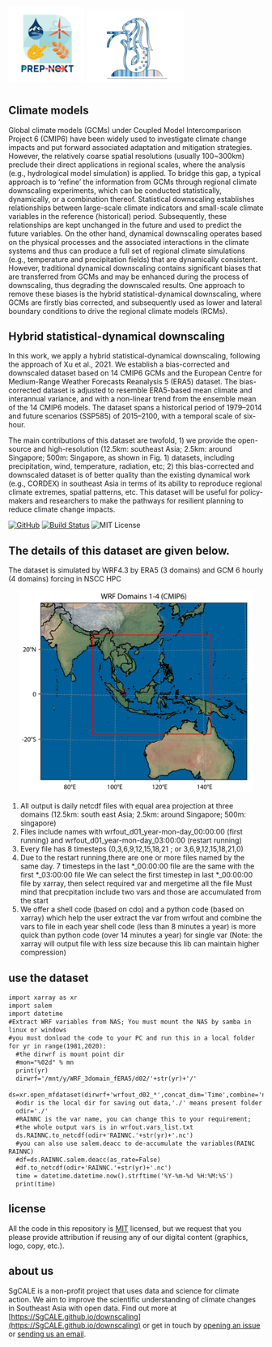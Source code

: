 <div align=left>
<img
  src='https://github.com/longbiao1993/CMIP6/blob/main/data/figures/group.log.jpg'
  height='150'
/>
   <img
  src='https://github.com/SgCALE/SgCALE.github.io/blob/main/group.log2.jpg'
  height='140'
/>
</div>



# 

## Climate models
Global climate models (GCMs) under Coupled Model Intercomparison Project 6 (CMIP6) 
have been widely used to investigate climate change impacts and put forward associated adaptation 
and mitigation strategies. However, the relatively coarse spatial resolutions (usually 100~300km) 
preclude their direct applications in regional scales, where the analysis 
(e.g., hydrological model simulation) is applied. To bridge this gap, a typical approach is to 
‘refine’ the information from GCMs through regional climate downscaling experiments, 
which can be conducted statistically, dynamically, or a combination thereof. 
Statistical downscaling establishes relationships between large-scale climate indicators 
and small-scale climate variables in the reference (historical) period. Subsequently, 
these relationships are kept unchanged in the future and used to predict the future variables. 
On the other hand, dynamical downscaling operates based on the physical processes and 
the associated interactions in the climate systems and thus can produce a full set of 
regional climate simulations (e.g., temperature and precipitation fields) that are 
dynamically consistent. However, traditional dynamical downscaling contains significant biases 
that are transferred from GCMs and may be enhanced during the process of downscaling, thus degrading the downscaled results. 
One approach to remove these biases is the hybrid statistical-dynamical downscaling, where GCMs are firstly bias corrected, 
and subsequently used as lower and lateral boundary conditions to drive the regional climate models (RCMs).



## Hybrid statistical-dynamical downscaling
In this work, we apply a hybrid statistical-dynamical downscaling, following the approach of Xu et al., 2021. 
We establish a bias-corrected and downscaled dataset based on 14 CMIP6 GCMs and the European Centre for 
Medium-Range Weather Forecasts Reanalysis 5 (ERA5) dataset. The bias-corrected dataset is adjusted to resemble 
ERA5-based mean climate and interannual variance, and with a non-linear trend from the ensemble mean of the 
14 CMIP6 models. The dataset spans a historical period of 1979–2014 and future scenarios (SSP585) of 2015–2100,
 with a temporal scale of six-hour.

The main contributions of this dataset are twofold, 1) we provide the open-source and high-resolution 
(12.5km: southeast Asia; 2.5km: around Singapore; 500m: Singapore, as shown in Fig. 1) datasets, 
including precipitation, wind, temperature, radiation, etc; 2) this bias-corrected and downscaled 
dataset is of better quality than the existing dynamical work (e.g., CORDEX) in southeast Asia in terms
 of its ability to reproduce regional climate extremes, spatial patterns, etc. This dataset will be 
 useful for policy-makers and researchers to make the pathways for resilient planning to reduce climate change impacts.


[![GitHub][github-badge]][github]
[![Build Status]][actions]
![MIT License][]

[github]: https://github.com/carbonplan/carbonplan.org
[github-badge]: https://badgen.net/badge/-/github?icon=github&label
[build status]: https://github.com/carbonplan/carbonplan.org/actions/workflows/main.yml/badge.svg
[actions]: https://github.com/carbonplan/carbonplan.org/actions/workflows/main.yml
[mit license]: https://badgen.net/badge/license/MIT/blue

## The details of this dataset are given below.
The dataset is simulated by WRF4.3 by ERA5 (3 domains) and GCM 6 hourly (4 domains) forcing in NSCC HPC
<div align=center>
<img
  src='https://github.com/longbiao1993/CMIP6/blob/main/data/figures/domains_cmip6.png'
  height='400'
/>
</div>

1. All output is daily netcdf files with equal area projection at three domains
   (12.5km: south east Asia; 2.5km: around Singapore; 500m: singapore)
2. Files include names with wrfout_d01_year-mon-day_00:00:00 (first running)
   and wrfout_d01_year-mon-day_03:00:00 (restart running)
3. Every file has 8 timesteps (0,3,6,9,12,15,18,21 ; or 3,6,9,12,15,18,21,0)
4. Due to the restart running,there are one or more files named by the same day.
   7 timesteps in the last *_00:00:00 file are the same with the first *_03:00:00 file
   We can select the first timestep in last *_00:00:00 file by xarray, then select required var and mergetime all the file
   Must mind that precpitation include two vars and those are accumulated from the start
5. We offer a shell code (based on cdo) and a python code (based on xarray) which help the 
   user extract the var  from wrfout and combine the vars to file in each year
   shell code (less than 8 minutes a year) is more quick than python code (over 14 minutes a year)
   for single var (Note: the xarray will output file with less size because this lib can maintain higher compression)
## use the dataset
```shell
import xarray as xr
import salem 
import datetime
#Extract WRF variables from NAS; You must mount the NAS by samba in linux or windows
#you must donload the code to your PC and run this in a local folder 
for yr in range(1981,2020):
  #the dirwrf is mount point dir  
  #mon="%02d" % mn
  print(yr)
  dirwrf='/mnt/y/WRF_3domain_fERA5/d02/'+str(yr)+'/'
  ds=xr.open_mfdataset(dirwrf+'wrfout_d02_*',concat_dim='Time',combine='nested')
  #odir is the local dir for saving out data,'./' means present folder
  odir='./'
  #RAINNC is the var name, you can change this to your requirement;
  #the whole output vars is in wrfout.vars_list.txt
  ds.RAINNC.to_netcdf(odir+'RAINNC.'+str(yr)+'.nc')
  #you can also use salem.deacc to de-accumulate the variables(RAINC RAINNC)
  #df=ds.RAINNC.salem.deacc(as_rate=False)
  #df.to_netcdf(odir+'RAINNC.'+str(yr)+'.nc')
  time = datetime.datetime.now().strftime('%Y-%m-%d %H:%M:%S')
  print(time)
```
## license

All the code in this repository is [MIT](https://choosealicense.com/licenses/mit/) licensed, but we request that you please provide attribution if reusing any of our digital content (graphics, logo, copy, etc.).

## about us

SgCALE is a non-profit project that uses data and science for climate action. We aim to improve the scientific understanding of climate changes in Southeast Asia with open data. Find out more at [https://SgCALE.github.io/downscaling](https://SgCALE.github.io/downscaling) or get in touch by [opening an issue](https://SgCALE.github.io/downscaling/issues/new) or [sending us an email](mailto:hexg@u.nus.edu).
